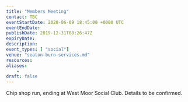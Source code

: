 ```yaml
---
title: "Members Meeting"
contact: TBC
eventStartDate: 2020-06-09 18:45:00 +0000 UTC
eventEndDate:
publishDate: 2019-12-31T08:26:47Z
expiryDate:
description:
event_types: [ "social"] 
venue: "seaton-burn-services.md"
resources:
aliases:
    - 
draft: false
---
```


Chip shop run, ending at West Moor Social Club.  Details to be confirmed.